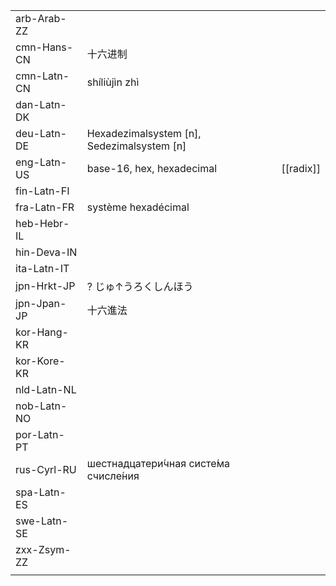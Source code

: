 | | | |
|-|-|-|
| arb-Arab-ZZ |  |  |
| cmn-Hans-CN | 十六进制 |  |
| cmn-Latn-CN | shíliùjìn zhì |  |
| dan-Latn-DK |  |  |
| deu-Latn-DE | Hexadezimalsystem [n], Sedezimalsystem [n] |  |
| eng-Latn-US | base-16, hex, hexadecimal | [[radix]] |
| fin-Latn-FI |  |  |
| fra-Latn-FR | système hexadécimal |  |
| heb-Hebr-IL |  |  |
| hin-Deva-IN |  |  |
| ita-Latn-IT |  |  |
| jpn-Hrkt-JP | ? じゅ↑うろくしんほう |  |
| jpn-Jpan-JP | 十六進法 |  |
| kor-Hang-KR |  |  |
| kor-Kore-KR |  |  |
| nld-Latn-NL |  |  |
| nob-Latn-NO |  |  |
| por-Latn-PT |  |  |
| rus-Cyrl-RU | шестнадцатери́чная систе́ма счисле́ния |  |
| spa-Latn-ES |  |  |
| swe-Latn-SE |  |  |
| zxx-Zsym-ZZ |  |  |
|  |  |  |
